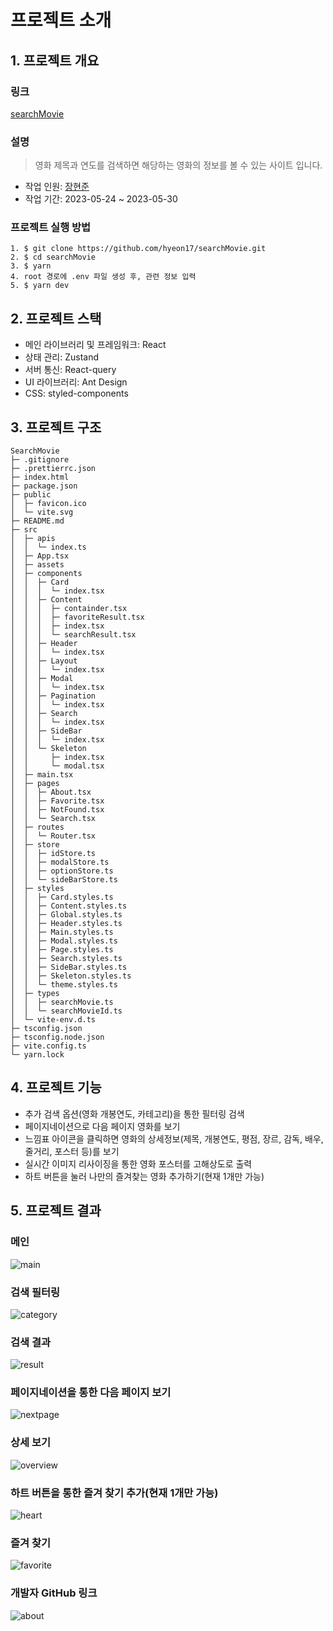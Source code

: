 # 프로젝트 소개
## 1. 프로젝트 개요
### 링크
[searchMovie](https://inspiring-cactus-b0f41b.netlify.app)

### 설명
> 영화 제목과 연도를 검색하면 해당하는 영화의 정보를 볼 수 있는 사이트 입니다.

- 작업 인원: [장현준](https://github.com/hyeon17)
- 작업 기간: 2023-05-24 ~ 2023-05-30
### 프로젝트 실행 방법
```
1. $ git clone https://github.com/hyeon17/searchMovie.git
2. $ cd searchMovie
3. $ yarn
4. root 경로에 .env 파일 생성 후, 관련 정보 입력
5. $ yarn dev
```
## 2. 프로젝트 스택
- 메인 라이브러리 및 프레임워크: React
- 상태 관리: Zustand
- 서버 통신: React-query
- UI 라이브러리: Ant Design
- CSS: styled-components

## 3. 프로젝트 구조
```
SearchMovie
├─ .gitignore
├─ .prettierrc.json
├─ index.html
├─ package.json
├─ public
│  ├─ favicon.ico
│  └─ vite.svg
├─ README.md
├─ src
│  ├─ apis
│  │  └─ index.ts
│  ├─ App.tsx
│  ├─ assets
│  ├─ components
│  │  ├─ Card
│  │  │  └─ index.tsx
│  │  ├─ Content
│  │  │  ├─ containder.tsx
│  │  │  ├─ favoriteResult.tsx
│  │  │  ├─ index.tsx
│  │  │  └─ searchResult.tsx
│  │  ├─ Header
│  │  │  └─ index.tsx
│  │  ├─ Layout
│  │  │  └─ index.tsx
│  │  ├─ Modal
│  │  │  └─ index.tsx
│  │  ├─ Pagination
│  │  │  └─ index.tsx
│  │  ├─ Search
│  │  │  └─ index.tsx
│  │  ├─ SideBar
│  │  │  └─ index.tsx
│  │  └─ Skeleton
│  │     ├─ index.tsx
│  │     └─ modal.tsx
│  ├─ main.tsx
│  ├─ pages
│  │  ├─ About.tsx
│  │  ├─ Favorite.tsx
│  │  ├─ NotFound.tsx
│  │  └─ Search.tsx
│  ├─ routes
│  │  └─ Router.tsx
│  ├─ store
│  │  ├─ idStore.ts
│  │  ├─ modalStore.ts
│  │  ├─ optionStore.ts
│  │  └─ sideBarStore.ts
│  ├─ styles
│  │  ├─ Card.styles.ts
│  │  ├─ Content.styles.ts
│  │  ├─ Global.styles.ts
│  │  ├─ Header.styles.ts
│  │  ├─ Main.styles.ts
│  │  ├─ Modal.styles.ts
│  │  ├─ Page.styles.ts
│  │  ├─ Search.styles.ts
│  │  ├─ SideBar.styles.ts
│  │  ├─ Skeleton.styles.ts
│  │  └─ theme.styles.ts
│  ├─ types
│  │  ├─ searchMovie.ts
│  │  └─ searchMovieId.ts
│  └─ vite-env.d.ts
├─ tsconfig.json
├─ tsconfig.node.json
├─ vite.config.ts
└─ yarn.lock
```

## 4. 프로젝트 기능
- 추가 검색 옵션(영화 개봉연도, 카테고리)을 통한 필터링 검색
- 페이지네이션으로 다음 페이지 영화를 보기
- 느낌표 아이콘을 클릭하면 영화의 상세정보(제목, 개봉연도, 평점, 장르, 감독, 배우, 줄거리, 포스터 등)를 보기
- 실시간 이미지 리사이징을 통한 영화 포스터를 고해상도로 출력
- 하트 버튼을 눌러 나만의 즐겨찾는 영화 추가하기(현재 1개만 가능)

## 5. 프로젝트 결과
### 메인
![main](/src/assets/main.png)

### 검색 필터링
![category](/src/assets/category.png)

### 검색 결과
![result](/src/assets/result.png)

### 페이지네이션을 통한 다음 페이지 보기
![nextpage](/src/assets/nextpage.png)

### 상세 보기
![overview](/src/assets/overview.png)

### 하트 버튼을 통한 즐겨 찾기 추가(현재 1개만 가능)
![heart](/src/assets/heart.png)

### 즐겨 찾기
![favorite](/src/assets/favorite.png)
### 개발자 GitHub 링크
![about](/src/assets/about.png)



